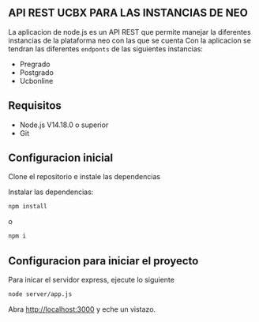 ## API REST UCBX PARA LAS INSTANCIAS DE NEO

La aplicacion de node.js es un API REST que permite manejar la diferentes instancias de la plataforma neo con las que se cuenta
Con la aplicacion se tendran las diferentes `endponts` de las siguientes instancias:

- Pregrado
- Postgrado
- Ucbonline

## Requisitos

- Node.js V14.18.0 o superior
- Git

## Configuracion inicial

Clone el repositorio e instale las dependencias

Instalar las dependencias:

```bash
npm install
```

o

```bash
npm i
```

## Configuracion para iniciar el proyecto

Para inicar el servidor express, ejecute lo siguiente

```bash
node server/app.js
```

Abra [http://localhost:3000](http://localhost:3000) y eche un vistazo.
